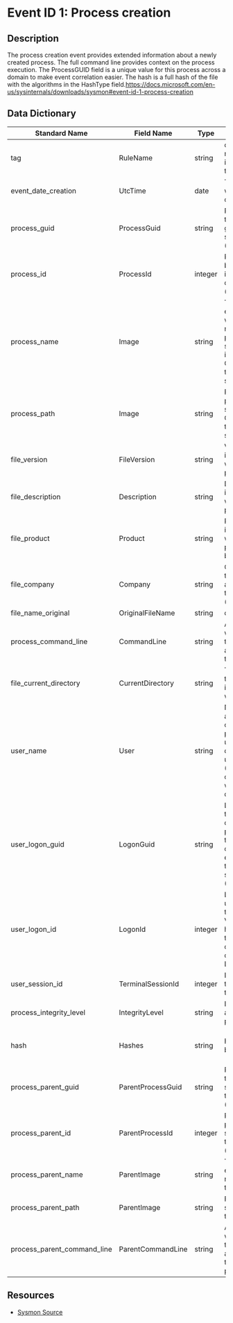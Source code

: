 # Event ID 1: Process creation

## Description
The process creation event provides extended information about a newly created process. The full command line provides context on the process execution. The ProcessGUID field is a unique value for this process across a domain to make event correlation easier. The hash is a full hash of the file with the algorithms in the HashType field.<a href="https://docs.microsoft.com/en-us/sysinternals/downloads/sysmon#event-id-1-process-creation">https://docs.microsoft.com/en-us/sysinternals/downloads/sysmon#event-id-1-process-creation</a>

## Data Dictionary
|Standard Name|Field Name|Type|Description|Sample Value|
|---|---|---|---|---|
|tag|RuleName|string|custom tag mapped to event. i.e ATT&CK technique ID|T1114|
|event_date_creation|UtcTime|date|Time in UTC when event was created|4/11/18 5:25|
|process_guid|ProcessGuid|string|Process Guid of the process that got spawned/created (child)|{A98268C1-9C2E-5ACD-0000-0010396CAB00}|
|process_id|ProcessId|integer|Process ID used by the os to identify the created process (child)|4756|
|process_name|Image|string|The name of the executable without full path related to the process being spawned/created in the event. Considered also the child or source process|conhost.exe|
|process_path|Image|string|File path of the process being spawned/created. Considered also the child or source process|C:\Windows\System32\conhost.exe|
|file_version|FileVersion|string|Version of the image associated with the main process (child)|10.0.16299.15 (WinBuild.160101.0800)|
|file_description|Description|string|Description of the image associated with the main process (child)|Console Window Host|
|file_product|Product|string|Product name the image associated with the main process (child) belongs to|Microsoft® Windows® Operating System|
|file_company|Company|string|Company name the image associated with the main process (child) belongs to|Microsoft Corporation|
|file_name_original|OriginalFileName|string|original file name|wuauclt.exe|
|process_command_line|CommandLine|string|Arguments which were passed to the executable associated with the main process|??\C:\WINDOWS\system32\conhost.exe 0xffffffff -ForceV1|
|file_current_directory|CurrentDirectory|string|The path without the name of the image associated with the process|C:\WINDOWS|
|user_name|User|string|Name of the account who created the process (child) . It usually contains domain name and user name (Parsed to show only username without the domain)|DESKTOP-WARDOG\wardog|
|user_logon_guid|LogonGuid|string|Logon GUID of the user who created the new process. Value that can help you correlate this event with others that contain the same Logon GUID (Sysmon Events)|{A98268C1-95F2-5ACD-0000-002019620F00}|
|user_logon_id|LogonId|integer|Login ID of the user who created the new process. Value that can help you correlate this event with others that contain the same Logon ID|0xf6219|
|user_session_id|TerminalSessionId|integer|ID of the session the user belongs to|1|
|process_integrity_level|IntegrityLevel|string|Integrity label assigned to a process|Medium|
|hash|Hashes|string|Hashes captured by sysmon driver|SHA1=B0BF5AC2E81BBF597FAD5F349FEEB32CAC449FA2, MD5=6A255BEBF3DBCD13585538ED47DBAFD7, SHA256=4668BB2223FFB983A5F1273B9E3D9FA2C5CE4A0F1FB18CA5C1B285762020073C, IMPHASH=2505BD03D7BD285E50CE89CEC02B333B|
|process_parent_guid|ParentProcessGuid|string|ProcessGUID of the process that spawned/created the main process (child)|{A98268C1-9C2E-5ACD-0000-00100266AB00}|
|process_parent_id|ParentProcessId|integer|Process ID of the process that spawned/created the main process (child)|240|
|process_parent_name|ParentImage|string|The name of the executable related to the target process|cmd.exe|
|process_parent_path|ParentImage|string|File path that spawned/created the main process|C:\Windows\System32\cmd.exe|
|process_parent_command_line|ParentCommandLine|string|Arguments which were passed to the executable associated with the parent process|C:\WINDOWS\system32\cmd.exe|

## Resources
* [Sysmon Source](https://docs.microsoft.com/en-us/sysinternals/downloads/sysmon#event-id-1-process-creation)
